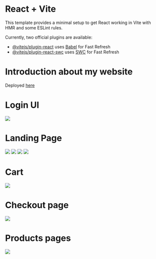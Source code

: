 # React + Vite

This template provides a minimal setup to get React working in Vite with HMR and some ESLint rules.

Currently, two official plugins are available:

- [@vitejs/plugin-react](https://github.com/vitejs/vite-plugin-react/blob/main/packages/plugin-react/README.md) uses [Babel](https://babeljs.io/) for Fast Refresh
- [@vitejs/plugin-react-swc](https://github.com/vitejs/vite-plugin-react-swc) uses [SWC](https://swc.rs/) for Fast Refresh

# Introduction about my website

Deployed <a href="nike-shoes-store-baotran.vercel.app">here</a>

# Login UI

<img src="https://res.cloudinary.com/boyplunger128/image/upload/v1695799676/shoes8_txp5lz.png" />

# Landing Page

<img src="https://res.cloudinary.com/boyplunger128/image/upload/v1695799680/shoes_bibt0d.png"/>
<img src="https://res.cloudinary.com/boyplunger128/image/upload/v1695799681/shoes1_flx2mt.png"/>
<img src="https://res.cloudinary.com/boyplunger128/image/upload/v1695799681/shoes3_mvctdf.png"/>
<img src="https://res.cloudinary.com/boyplunger128/image/upload/v1695799681/shoes4_zbpekp.png"/>

# Cart

<img src="https://res.cloudinary.com/boyplunger128/image/upload/v1695799682/shoes5_tf1qcn.png"/>

# Checkout page

<img src="https://res.cloudinary.com/boyplunger128/image/upload/v1695799675/shoes6_i4hiv3.png"/>

# Products pages

<img src="https://res.cloudinary.com/boyplunger128/image/upload/v1695799676/shoes7_b1sjf0.png" />


